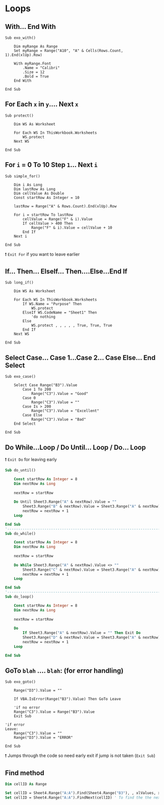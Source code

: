 # Loops

## With... End With

```visual basic
Sub exo_with()

    Dim myRange As Range
    Set myRange = Range("A10", "A" & Cells(Rows.Count, 1).End(xlUp).Row)

    With myRange.Font
        .Name = "Calibri"
        .Size = 12
        .Bold = True
    End With

End Sub
```

## For Each `x` in `y`.... Next `x`

```visual basic
Sub protect()

	Dim WS As Worksheet
    
    For Each WS In ThisWorkbook.Worksheets    
        WS.protect       
    Next WS

End Sub
```

## For `i` = 0 To 10 Step `1`... Next `i`

```visual basic
Sub simple_for()

    Dim i As Long
    Dim lastRow As Long
    Dim cellValue As Double
    Const startRow As Integer = 10
    
    lastRow = Range("A" & Rows.Count).End(xlUp).Row

    For i = startRow To lastRow
        cellValue = Range("F" & i).Value
        If cellValue > 400 Then
            Range("F" & i).Value = cellValue + 10
        End If      
    Next i

End Sub
```

:exclamation: `Exit For` if you want to leave earlier

## If... Then... ElseIf... Then....Else...End If

```visual basic
Sub long_if()

    Dim WS As Worksheet
    
    For Each WS In ThisWorkbook.Worksheets    
        If WS.Name = "Purpose" Then
            WS.protect        
        ElseIf WS.CodeName = "Sheet1" Then
            'do nothing        
        Else
            WS.protect , , , , , True, True, True        
        End If    
    Next WS

End Sub
```

## Select Case... Case 1...Case 2... Case Else... End Select

```visual basic
Sub exo_case()

    Select Case Range("B3").Value    
        Case 1 To 200
            Range("C3").Value = "Good"        
        Case 0
            Range("C3").Value = ""        
        Case Is > 200
            Range("C3").Value = "Excellent"            
        Case Else
            Range("C3").Value = "Bad"        
    End Select

End Sub
```

## Do While...Loop / Do Until... Loop / Do... Loop

:exclamation: `Exit Do` for leaving early

```vb
Sub do_until()

    Const startRow As Integer = 8
    Dim nextRow As Long
    
    nextRow = startRow
    
    Do Until Sheet3.Range("A" & nextRow).Value = ""
        Sheet3.Range("B" & nextRow).Value = Sheet3.Range("A" & nextRow).Value + 10
        nextRow = nextRow + 1
    Loop

End Sub
'-------------------------------------------------------------------------------
Sub do_while()

    Const startRow As Integer = 8
    Dim nextRow As Long
    
    nextRow = startRow
    
    Do While Sheet3.Range("A" & nextRow).Value <> ""
        Sheet3.Range("C" & nextRow).Value = Sheet3.Range("A" & nextRow).Value + 10
        nextRow = nextRow + 1
    Loop

End Sub
'-------------------------------------------------------------------------------
Sub do_loop()

    Const startRow As Integer = 8
    Dim nextRow As Long
    
    nextRow = startRow
    
    Do
        If Sheet3.Range("A" & nextRow).Value = "" Then Exit Do
        Sheet3.Range("D" & nextRow).Value = Sheet3.Range("A" & nextRow).Value + 10
        nextRow = nextRow + 1
    Loop

End Sub
```

## GoTo `blah` .... `blah`: (for error handling)

```visual basic
Sub exo_goto()

    Range("D3").Value = ""

    If VBA.IsError(Range("B3").Value) Then GoTo Leave
    
    'if no error
    Range("C3").Value = Range("B3").Value
    Exit Sub
            
'if error       
Leave:
    Range("C3").Value = ""
    Range("D3").Value = "ERROR"

End Sub
```

:exclamation: Jumps through the code so need early exit if jump is not taken (`Exit Sub`)

## Find method

```vb
Dim cellID As Range

Set cellID = Sheet4.Range("A:A").Find(Sheet4.Range("B3"), , xlValues, xlWhole) 'Like pressing CTRL+F
Set cellID = Sheet4.Range("A:A").FindNext(cellID) ' To find the the next occurence. Warning, it loops again from the beginning once it is done so a variable needs to be introduced in order to track when we are back at the beginning (like pressing CTRL+F endlessly)
```

